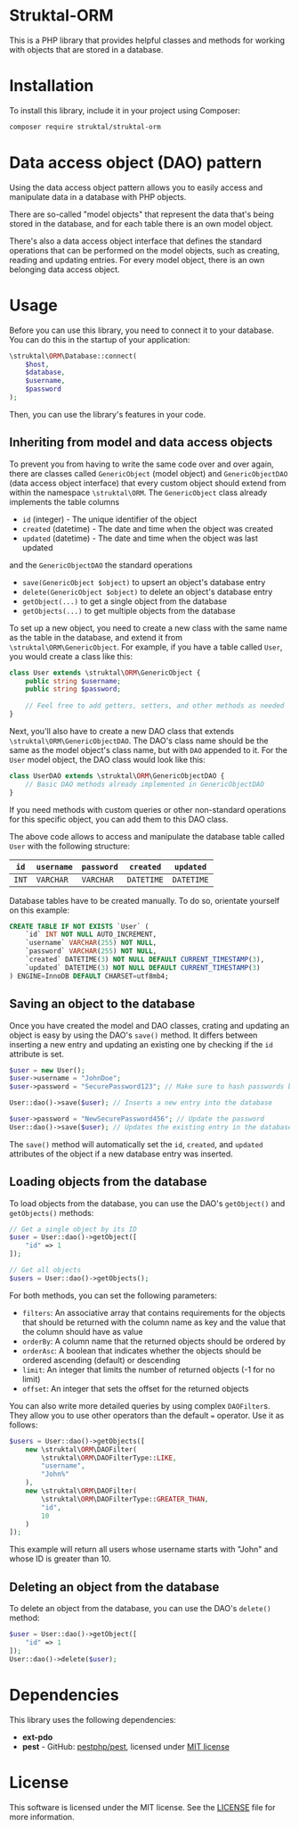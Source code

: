 # Struktal-ORM

This is a PHP library that provides helpful classes and methods for working with objects that are stored in a database.

# Installation

To install this library, include it in your project using Composer:

```bash
composer require struktal/struktal-orm
```

# Data access object (DAO) pattern

Using the data access object pattern allows you to easily access and manipulate data in a database with PHP objects.

There are so-called "model objects" that represent the data that's being stored in the database, and for each table there is an own model object.

There's also a data access object interface that defines the standard operations that can be performed on the model objects, such as creating, reading and updating entries.
For every model object, there is an own belonging data access object.

# Usage

Before you can use this library, you need to connect it to your database.
You can do this in the startup of your application:

```php
\struktal\ORM\Database::connect(
    $host,
    $database,
    $username,
    $password
);
```

Then, you can use the library's features in your code.

## Inheriting from model and data access objects

To prevent you from having to write the same code over and over again, there are classes called `GenericObject` (model object) and `GenericObjectDAO` (data access object interface) that every custom object should extend from within the namespace `\struktal\ORM`. The `GenericObject` class already implements the table columns

- `id` (integer) - The unique identifier of the object
- `created` (datetime) - The date and time when the object was created
- `updated` (datetime) - The date and time when the object was last updated

and the `GenericObjectDAO` the standard operations

- `save(GenericObject $object)` to upsert an object's database entry
- `delete(GenericObject $object)` to delete an object's database entry
- `getObject(...)` to get a single object from the database
- `getObjects(...)` to get multiple objects from the database

To set up a new object, you need to create a new class with the same name as the table in the database, and extend it from `\struktal\ORM\GenericObject`.
For example, if you have a table called `User`, you would create a class like this:

```php
class User extends \struktal\ORM\GenericObject {
    public string $username;
    public string $password;
    
    // Feel free to add getters, setters, and other methods as needed
}
```

Next, you'll also have to create a new DAO class that extends `\struktal\ORM\GenericObjectDAO`.
The DAO's class name should be the same as the model object's class name, but with `DAO` appended to it.
For the `User` model object, the DAO class would look like this:

```php
class UserDAO extends \struktal\ORM\GenericObjectDAO {
    // Basic DAO methods already implemented in GenericObjectDAO
}
```

If you need methods with custom queries or other non-standard operations for this specific object, you can add them to this DAO class.

The above code allows to access and manipulate the database table called `User` with the following structure:

| `id`  | `username` | `password` | `created`  | `updated`  |
|-------|------------|------------|------------|------------|
| `INT` | `VARCHAR`  | `VARCHAR`  | `DATETIME` | `DATETIME` |

Database tables have to be created manually.
To do so, orientate yourself on this example:

```sql
CREATE TABLE IF NOT EXISTS `User` (
    `id` INT NOT NULL AUTO_INCREMENT,
    `username` VARCHAR(255) NOT NULL,
    `password` VARCHAR(255) NOT NULL,
    `created` DATETIME(3) NOT NULL DEFAULT CURRENT_TIMESTAMP(3),
    `updated` DATETIME(3) NOT NULL DEFAULT CURRENT_TIMESTAMP(3)
) ENGINE=InnoDB DEFAULT CHARSET=utf8mb4;
```

## Saving an object to the database

Once you have created the model and DAO classes, crating and updating an object is easy by using the DAO's `save()` method.
It differs between inserting a new entry and updating an existing one by checking if the `id` attribute is set.

```php
$user = new User();
$user->username = "JohnDoe";
$user->password = "SecurePassword123"; // Make sure to hash passwords before saving them!

User::dao()->save($user); // Inserts a new entry into the database

$user->password = "NewSecurePassword456"; // Update the password
User::dao()->save($user); // Updates the existing entry in the database
```

The `save()` method will automatically set the `id`, `created`, and `updated` attributes of the object if a new database entry was inserted.

## Loading objects from the database

To load objects from the database, you can use the DAO's `getObject()` and `getObjects()` methods:

```php
// Get a single object by its ID
$user = User::dao()->getObject([
    "id" => 1
]);

// Get all objects
$users = User::dao()->getObjects();
```

For both methods, you can set the following parameters:

- `filters`: An associative array that contains requirements for the objects that should be returned with the column name as key and the value that the column should have as value
- `orderBy`: A column name that the returned objects should be ordered by
- `orderAsc`: A boolean that indicates whether the objects should be ordered ascending (default) or descending
- `limit`: An integer that limits the number of returned objects (-1 for no limit)
- `offset`: An integer that sets the offset for the returned objects

You can also write more detailed queries by using complex `DAOFilter`s.
They allow you to use other operators than the default `=` operator.
Use it as follows:

```php
$users = User::dao()->getObjects([
    new \struktal\ORM\DAOFilter(
        \struktal\ORM\DAOFilterType::LIKE,
        "username",
        "John%"
    ),
    new \struktal\ORM\DAOFilter(
        \struktal\ORM\DAOFilterType::GREATER_THAN,
        "id",
        10
    )
]);
```

This example will return all users whose username starts with "John" and whose ID is greater than 10.

## Deleting an object from the database

To delete an object from the database, you can use the DAO's `delete()` method:

```php
$user = User::dao()->getObject([
    "id" => 1
]);
User::dao()->delete($user);
```

# Dependencies

This library uses the following dependencies:

- **ext-pdo**
- **pest** - GitHub: [pestphp/pest](https://github.com/pestphp/pest), licensed under [MIT license](https://github.com/pestphp/pest/blob/3.x/LICENSE.md)

# License

This software is licensed under the MIT license.
See the [LICENSE](LICENSE) file for more information.

